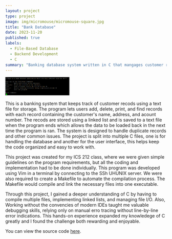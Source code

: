 ```yaml
---
layout: project
type: project
image: img/micromouse/micromouse-square.jpg
title: "Bank Database"
date: 2023-11-20
published: true
labels:
  - File-Based Database
  - Backend Development
  - C
summary: "Banking database system written in C that mangages customer records and maintains data persistence using text files."
---
```


<div class="text-center p-4">
  <img width="200px" src="../img/bankdb/bankinterface.PNG" class="img-thumbnail">
</div>

This is a banking system that keeps track of customer recods using a text file for storage. The program lets users add, delete, print, and find records with each record containing the customer's name, address, and acount number. The recods are stored using a linked list and is saved to a text file when the program ends which allows the data to be loaded back in the next time the program is ran. The system is designed to handle duplicate records and other common issues. The project is split into multiple C files, one is for handling the database and another for the user interface, this helps keep the code organized and easy to work with.

This project was created for my ICS 212 class, where we were given simple guidelines on the program requirements, but all the coding and implementation had to be done individually. This program was developed using Vim in a terminal by connecting to the SSh UHUNIX server. We were also required to create a Makefile to automate the compilation process. The Makefile would compile and link the necessary files into one executable.

Through this project, I gained a deeper understanding of C by having to compile multiple files, implementing linked lists, and managing file I/O. Also, Working without the convencies of modern IDEs taught me valuable debugging skills, relying only on manual erro tracing without line-by-line error indications. This hands-on experience expanded my knowledege of C greatly and I found the challenge both rewarding and enjoyable.

You can view the source code [here](https://manoa.hawaii.edu/news/article.php?aId=2857).
